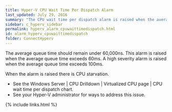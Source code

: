 ```yaml
---
title: Hyper-V CPU Wait Time Per Dispatch Alarm
last_updated: July 29, 2016
summary: "The CPU wait time per dispatch alarm is raised when the average queue time for the virtual machine waiting for CPU to become available exceeds a threshold."
sidebar: c_hyperv_sidebar
permalink: hyperv_alarm_cpuwaittimedispatch.html
id: alarm_hyperv_cpuwaittimedispatch
folder: ConnectHyperv
---
```




The average queue time should remain under 60,000ns. This alarm is raised when the average queue time exceeds 60ms. A high severity alarm is raised when the average queue time exceeds 100ms.

When the alarm is raised there is CPU starvation.

*  See the Windows Server \| CPU Drilldown \| Virtualized CPU page \| CPU wait time per dispatch chart.
*  See your Hyper-V administrator for ways to address this issue.


{% include links.html %}
